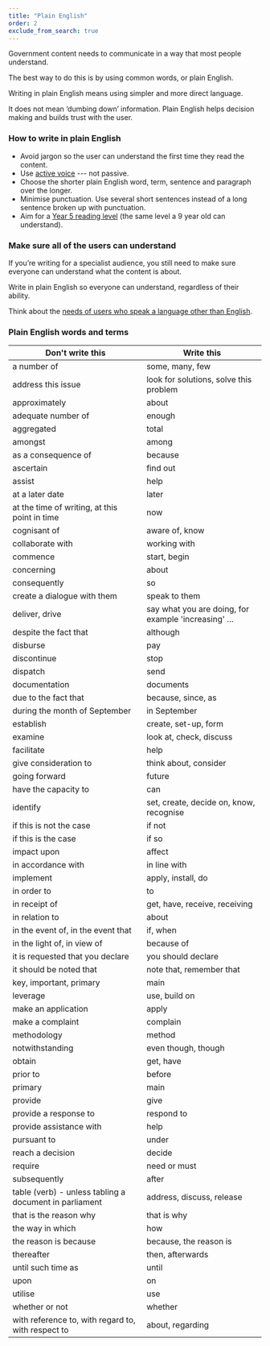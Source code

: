 ```yaml
---
title: "Plain English"
order: 2
exclude_from_search: true
---
```


Government content needs to communicate in a way that most people understand.

The best way to do this is by using common words, or plain English.

Writing in plain English means using simpler and more direct language.

It does not mean ‘dumbing down’ information. Plain English helps decision making and builds trust with the user.

### How to write in plain English

- Avoid jargon so the user can understand the first time they read the content.
- Use [active voice](#voice) --- not passive.
- Choose the shorter plain English word, term, sentence and paragraph over the longer.
- Minimise punctuation. Use several short sentences instead of a long sentence broken up with punctuation.
- Aim for a [Year 5 reading level](#readability) (the same level a 9 year old can understand).

### Make sure all of the users can understand

If you’re writing for a specialist audience, you still need to make sure everyone can understand what the content is about.

Write in plain English so everyone can understand, regardless of their ability.

Think about the [needs of users who speak a language other than English](/accessibility-inclusivity/#languages-other-than-english).

### Plain English words and terms

<table class="content-table">
<thead>
<tr>
<th scope="col">Don't write this</th>
<th scope="col">Write this</th>
</tr>
</thead>
<tbody>
<tr>
<td>a number of</td>
<td>some, many, few</td>
</tr>
<tr>
<td>address this issue</td>
<td>look for solutions, solve this problem</td>
</tr>
<tr>
<td>approximately</td>
<td>about</td>
</tr>
<tr>
<td>adequate number of</td>
<td>enough</td>
</tr>
<tr>
<td>aggregated</td>
<td>total</td>
</tr>
<tr>
<td>amongst</td>
<td>among</td>
</tr>
<tr>
<td>as a consequence of</td>
<td>because</td>
</tr>
<tr>
<td>ascertain</td>
<td>find out</td>
</tr>
<tr>
<td>assist</td>
<td>help</td>
</tr>
<tr>
<td>at a later date</td>
<td>later</td>
</tr>
<tr>
<td>at the time of writing, at this point in time</td>
<td>now</td>
</tr>
<tr>
<td>cognisant of</td>
<td>aware of, know</td>
</tr>
<tr>
<td>collaborate with</td>
<td>working with</td>
</tr>
<tr>
<td>commence</td>
<td>start, begin</td>
</tr>
<tr>
<td>concerning</td>
<td>about</td>
</tr>
<tr>
<td>consequently</td>
<td>so</td>
</tr>
<tr>
<td>create a dialogue with them</td>
<td>speak to them</td>
</tr>
<tr>
<td>deliver, drive</td>
<td>say what you are doing, for example &#39;increasing&#39; ...</td>
</tr>
<tr>
<td>despite the fact that</td>
<td>although</td>
</tr>
<tr>
<td>disburse</td>
<td>pay</td>
</tr>
<tr>
<td>discontinue</td>
<td>stop</td>
</tr>
<tr>
<td>dispatch</td>
<td>send</td>
</tr>
<tr>
<td>documentation</td>
<td>documents</td>
</tr>
<tr>
<td>due to the fact that</td>
<td>because, since, as</td>
</tr>
<tr>
<td>during the month of September</td>
<td>in September</td>
</tr>
<tr>
<td>establish</td>
<td>create, set-up, form</td>
</tr>
<tr>
<td>examine</td>
<td>look at, check, discuss</td>
</tr>
<tr>
<td>facilitate</td>
<td>help</td>
</tr>
<tr>
<td>give consideration to</td>
<td>think about, consider</td>
</tr>
<tr>
<td>going forward</td>
<td>future</td>
</tr>
<tr>
<td>have the capacity to</td>
<td>can</td>
</tr>
<tr>
<td>identify</td>
<td>set, create, decide on, know, recognise</td>
</tr>
<tr>
<td>if this is not the case</td>
<td>if not</td>
</tr>
<tr>
<td>if this is the case</td>
<td>if so</td>
</tr>
<tr>
<td>impact upon</td>
<td>affect</td>
</tr>
<tr>
<td>in accordance with</td>
<td>in line with</td>
</tr>
<tr>
<td>implement</td>
<td>apply, install, do</td>
</tr>
<tr>
<td>in order to</td>
<td>to</td>
</tr>
<tr>
<td>in receipt of</td>
<td>get, have, receive, receiving</td>
</tr>
<tr>
<td>in relation to</td>
<td>about</td>
</tr>
<tr>
<td>in the event of, in the event that</td>
<td>if, when</td>
</tr>
<tr>
<td>in the light of, in view of</td>
<td>because of</td>
</tr>
<tr>
<td>it is requested that you declare</td>
<td>you should declare</td>
</tr>
<tr>
<td>it should be noted that</td>
<td>note that, remember that</td>
</tr>
<tr>
<td>key, important, primary</td>
<td>main</td>
</tr>
<tr>
<td>leverage</td>
<td>use, build on</td>
</tr>
<tr>
<td>make an application</td>
<td>apply</td>
</tr>
<tr>
<td>make a complaint</td>
<td>complain</td>
</tr>
<tr>
<td>methodology</td>
<td>method</td>
</tr>
<tr>
<td>notwithstanding</td>
<td>even though, though</td>
</tr>
<tr>
<td>obtain</td>
<td>get, have</td>
</tr>
<tr>
<td>prior to</td>
<td>before</td>
</tr>
<tr>
<td>primary</td>
<td>main</td>
</tr>
<tr>
<td>provide</td>
<td>give</td>
</tr>
<tr>
<td>provide a response to</td>
<td>respond to</td>
</tr>
<tr>
<td>provide assistance with</td>
<td>help</td>
</tr>
<tr>
<td>pursuant to</td>
<td>under</td>
</tr>
<tr>
<td>reach a decision</td>
<td>decide</td>
</tr>
<tr>
<td>require</td>
<td>need or must</td>
</tr>
<tr>
<td>subsequently</td>
<td>after</td>
</tr>
<tr>
<td>table (verb) - unless tabling a document in parliament</td>
<td>address, discuss, release</td>
</tr>
<tr>
<td>that is the reason why</td>
<td>that is why</td>
</tr>
<tr>
<td>the way in which</td>
<td>how</td>
</tr>
<tr>
<td>the reason is because</td>
<td>because, the reason is</td>
</tr>
<tr>
<td>thereafter</td>
<td>then, afterwards</td>
</tr>
<tr>
<td>until such time as</td>
<td>until</td>
</tr>
<tr>
<td>upon</td>
<td>on</td>
</tr>
<tr>
<td>utilise</td>
<td>use</td>
</tr>
<tr>
<td>whether or not</td>
<td>whether</td>
</tr>
<tr>
<td>with reference to, with regard to, with respect to</td>
<td>about, regarding</td>
</tr>
</tbody>
</table>
